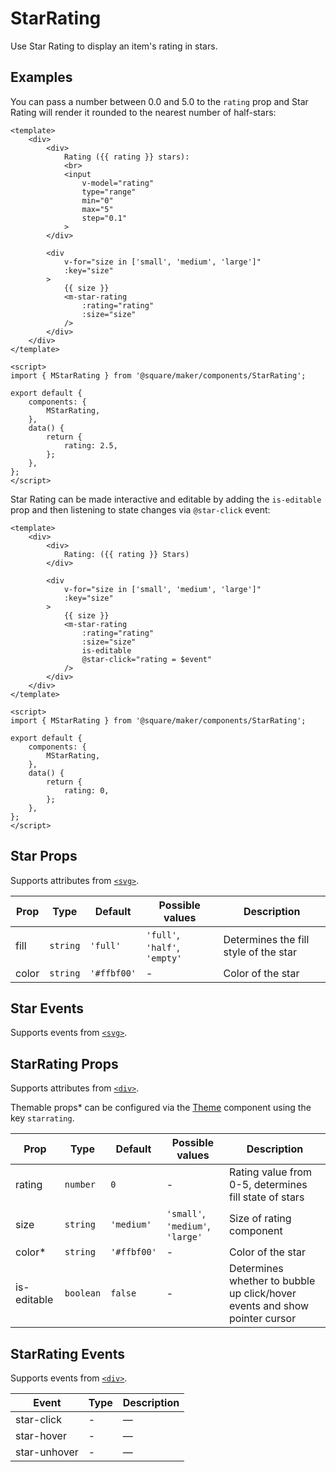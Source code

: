 # StarRating

Use Star Rating to display an item's rating in stars.

## Examples

You can pass a number between 0.0 and 5.0 to the `rating` prop and Star Rating will render it rounded to the nearest number of half-stars:

```vue
<template>
	<div>
		<div>
			Rating ({{ rating }} stars):
			<br>
			<input
				v-model="rating"
				type="range"
				min="0"
				max="5"
				step="0.1"
			>
		</div>

		<div
			v-for="size in ['small', 'medium', 'large']"
			:key="size"
		>
			{{ size }}
			<m-star-rating
				:rating="rating"
				:size="size"
			/>
		</div>
	</div>
</template>

<script>
import { MStarRating } from '@square/maker/components/StarRating';

export default {
	components: {
		MStarRating,
	},
	data() {
		return {
			rating: 2.5,
		};
	},
};
</script>
```

Star Rating can be made interactive and editable by adding the `is-editable` prop and then listening to state changes via `@star-click` event:

```vue
<template>
	<div>
		<div>
			Rating: ({{ rating }} Stars)
		</div>

		<div
			v-for="size in ['small', 'medium', 'large']"
			:key="size"
		>
			{{ size }}
			<m-star-rating
				:rating="rating"
				:size="size"
				is-editable
				@star-click="rating = $event"
			/>
		</div>
	</div>
</template>

<script>
import { MStarRating } from '@square/maker/components/StarRating';

export default {
	components: {
		MStarRating,
	},
	data() {
		return {
			rating: 0,
		};
	},
};
</script>
```

<!-- api-tables:start -->
## Star Props

Supports attributes from [`<svg>`](https://developer.mozilla.org/en-US/docs/Web/HTML/Element/svg).

| Prop  | Type     | Default     | Possible values               | Description                           |
| ----- | -------- | ----------- | ----------------------------- | ------------------------------------- |
| fill  | `string` | `'full'`    | `'full'`, `'half'`, `'empty'` | Determines the fill style of the star |
| color | `string` | `'#ffbf00'` | -                             | Color of the star                     |


## Star Events

Supports events from [`<svg>`](https://developer.mozilla.org/en-US/docs/Web/HTML/Element/svg).


## StarRating Props

Supports attributes from [`<div>`](https://developer.mozilla.org/en-US/docs/Web/HTML/Element/div).

Themable props* can be configured via the [Theme](#/Theme) component using the key `starrating`.

| Prop        | Type      | Default     | Possible values                  | Description                                                                |
| ----------- | --------- | ----------- | -------------------------------- | -------------------------------------------------------------------------- |
| rating      | `number`  | `0`         | -                                | Rating value from 0-5, determines fill state of stars                      |
| size        | `string`  | `'medium'`  | `'small'`, `'medium'`, `'large'` | Size of rating component                                                   |
| color*      | `string`  | `'#ffbf00'` | -                                | Color of the star                                                          |
| is-editable | `boolean` | `false`     | -                                | Determines whether to bubble up click/hover events and show pointer cursor |


## StarRating Events

Supports events from [`<div>`](https://developer.mozilla.org/en-US/docs/Web/HTML/Element/div).

| Event        | Type | Description |
| ------------ | ---- | ----------- |
| star-click   | -    | —           |
| star-hover   | -    | —           |
| star-unhover | -    | —           |
<!-- api-tables:end -->
